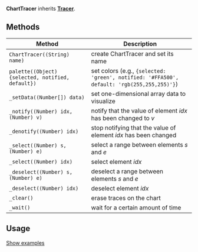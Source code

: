 **ChartTracer** inherits **[Tracer](Tracer)**.

## Methods

| Method | Description |
|--------|-------------|
| `ChartTracer((String) name)` | create ChartTracer and set its name |
| `palette((Object) {selected, notified, default})` | set colors (e.g., `{selected: 'green', notified: '#FFA500', default: 'rgb(255,255,255)'}`) |
| `_setData((Number[]) data)` | set one-dimensional array data to visualize |
| `_notify((Number) idx, (Number) v) ` | notify that the value of element _idx_ has been changed to _v_ |
| `_denotify((Number) idx) ` | stop notifying that the value of element _idx_ has been changed |
| `_select((Number) s, (Number) e) ` | select a range between elements _s_ and _e_ |
| `_select((Number) idx) ` | select element _idx_ |
| `_deselect((Number) s, (Number) e) ` | deselect a range between elements _s_ and _e_ |
| `_deselect((Number) idx) ` | deselect element _idx_ |
| `_clear() ` | erase traces on the chart |
| `_wait() ` | wait for a certain amount of time |

## Usage
[Show examples](https://github.com/search?utf8=✓&q=ChartTracer+repo%3Aparkjs814%2FAlgorithmVisualizer+path%3A%2Falgorithm&type=Code&ref=advsearch&l=&l=)